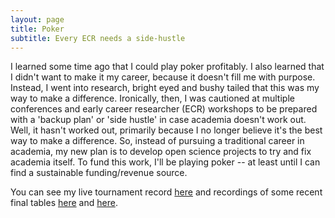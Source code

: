 ```yaml
---
layout: page
title: Poker
subtitle: Every ECR needs a side-hustle
---
```


I learned some time ago that I could play poker profitably. I also learned that I didn't want to make it my career, because it doesn't fill me with purpose. Instead, I went into research, bright eyed and bushy tailed that this was my way to make a difference. Ironically, then, I was cautioned at multiple conferences and early career researcher (ECR) workshops to be prepared with a 'backup plan' or 'side hustle' in case academia doesn't work out. Well, it hasn't worked out, primarily because I no longer believe it's the best way to make a difference. So, instead of pursuing a traditional career in academia, my new plan is to develop open science projects to try and fix academia itself. To fund this work, I'll be playing poker -- at least until I can find a sustainable funding/revenue source.

You can see my live tournament record [here](https://pokerdb.thehendonmob.com/player.php?a=r&n=585943) and recordings of some recent final tables [here](https://fb.watch/3dq0ZmVWkX/) and [here](https://fb.watch/4f3_JWuVZf/).
